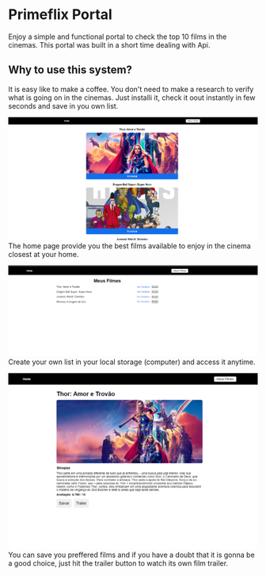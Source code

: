 # Primeflix Portal
 Enjoy a simple and functional portal to check the top 10 films in the cinemas.
 This portal was built in a short time dealing with Api.

 ## Why to use this system?
 It is easy like to make a coffee. You don't need to make a research to verify what is going on in the cinemas. Just installi it, check it oout instantly in few seconds and save in you own list.

 ![Home Page](https://github.com/ricardomoura1979/prime/blob/main/public/img/homeprime.png)
The home page provide you the best films available to enjoy in the cinema closest at your home.

![Create a List](https://github.com/ricardomoura1979/prime/blob/main/public/img/createlist.png)
Create your own list in your local storage (computer) and access it anytime.

![Powered Simple Buttons](https://github.com/ricardomoura1979/prime/blob/main/public/img/save%20and%20trailer%20buttons.png)
You can save you preffered films and if you have a doubt that it is gonna be a good choice, just hit the trailer button to watch its own film trailer.